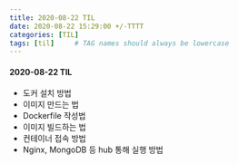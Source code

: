 ```yaml
---
title: 2020-08-22 TIL
date: 2020-08-22 15:29:00 +/-TTTT
categories: [TIL]
tags: [til]     # TAG names should always be lowercase
---
```



#### 2020-08-22 TIL
- 도커 설치 방법
- 이미지 만드는 법
- Dockerfile 작성법
- 이미지 빌드하는 법
- 컨테이너 접속 방법
- Nginx, MongoDB 등 hub 통해 실행 방법
